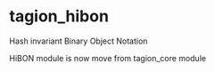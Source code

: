 # tagion_hibon
Hash invariant Binary Object Notation

HiBON module is now move from tagion_core module
